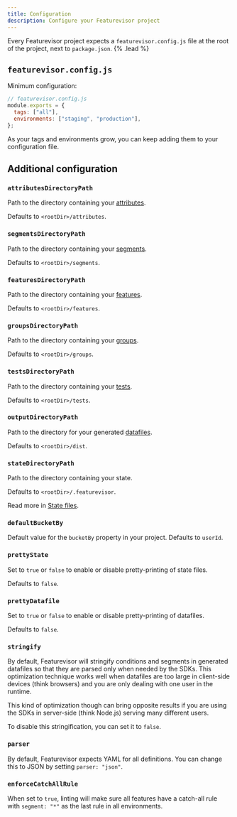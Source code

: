 ```yaml
---
title: Configuration
description: Configure your Featurevisor project
---
```


Every Featurevisor project expects a `featurevisor.config.js` file at the root of the project, next to `package.json`. {% .lead %}

## `featurevisor.config.js`

Minimum configuration:

```js
// featurevisor.config.js
module.exports = {
  tags: ["all"],
  environments: ["staging", "production"],
};
```

As your tags and environments grow, you can keep adding them to your configuration file.

## Additional configuration

### `attributesDirectoryPath`

Path to the directory containing your [attributes](/docs/attributes/).

Defaults to `<rootDir>/attributes`.

### `segmentsDirectoryPath`

Path to the directory containing your [segments](/docs/segments/).

Defaults to `<rootDir>/segments`.

### `featuresDirectoryPath`

Path to the directory containing your [features](/docs/features/).

Defaults to `<rootDir>/features`.

### `groupsDirectoryPath`

Path to the directory containing your [groups](/docs/groups/).

Defaults to `<rootDir>/groups`.

### `testsDirectoryPath`

Path to the directory containing your [tests](/docs/testing/).

Defaults to `<rootDir>/tests`.

### `outputDirectoryPath`

Path to the directory for your generated [datafiles](/docs/building-datafiles/).

Defaults to `<rootDir>/dist`.

### `stateDirectoryPath`

Path to the directory containing your state.

Defaults to `<rootDir>/.featurevisor`.

Read more in [State files](/docs/state-files).

### `defaultBucketBy`

Default value for the `bucketBy` property in your project. Defaults to `userId`.

### `prettyState`

Set to `true` or `false` to enable or disable pretty-printing of state files.

Defaults to `false`.

### `prettyDatafile`

Set to `true` or `false` to enable or disable pretty-printing of datafiles.

Defaults to `false`.

### `stringify`

By default, Featurevisor will stringify conditions and segments in generated datafiles so that they are parsed only when needed by the SDKs. This optimization technique works well when datafiles are too large in client-side devices (think browsers) and you are only dealing with one user in the runtime.

This kind of optimization though can bring opposite results if you are using the SDKs in server-side (think Node.js) serving many different users.

To disable this stringification, you can set it to `false`.

### `parser`

By default, Featurevisor expects YAML for all definitions. You can change this to JSON by setting `parser: "json"`.

### `enforceCatchAllRule`

When set to `true`, linting will make sure all features have a catch-all rule with `segment: "*"` as the last rule in all environments.
